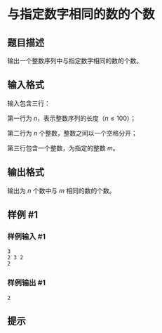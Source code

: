 # 与指定数字相同的数的个数

## 题目描述

输出一个整数序列中与指定数字相同的数的个数。

## 输入格式

输入包含三行：

第一行为 $n$，表示整数序列的长度（$n\le100$）；

第二行为 $n$ 个整数，整数之间以一个空格分开；

第三行包含一个整数，为指定的整数 $m$。 

## 输出格式

输出为 $n$ 个数中与 $m$ 相同的数的个数。

## 样例 #1

### 样例输入 #1
```
3
2 3 2
2
```

### 样例输出 #1

```
2
```

## 提示


